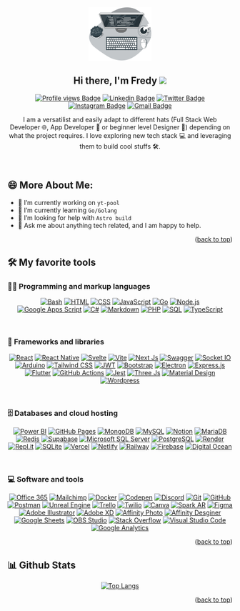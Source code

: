 <a name="readme-top"></a>

<!-- PROJECT LOGO -->
<div align="center">
  <a target="_blank" href="https://github.com/refpx">
    <img src="https://github.com/refpx/refpx/blob/main/Code%20typing-bro.png?raw=true" alt="Logo" width="141">
  </a>

  <h2>
    Hi there, I'm Fredy
    <img src="https://media.giphy.com/media/hvRJCLFzcasrR4ia7z/giphy.gif" width="28" />
  </h2>

[![Profile views Badge](https://komarev.com/ghpvc/?username=refpx&color=10454F)](https://github.com/refpx)
[![Linkedin Badge](https://img.shields.io/badge/fromeroe-blue?logo=Linkedin&logoColor=white)](https://www.linkedin.com/in/fromeroe/)
[![Twitter Badge](https://img.shields.io/badge/@refp30-1ca0f1?logo=twitter&logoColor=white)](https://twitter.com/refp30)
[![Instagram Badge](https://img.shields.io/badge/@refp30-purple?logo=instagram&logoColor=white)](https://instagram.com/refp30/?theme=dark)
[![Gmail Badge](https://img.shields.io/badge/romeroespinoza.fp-c14438?logo=Gmail&logoColor=white)](mailto:romeroespinoza.fp@gmail.com)

  <p>I am a versatilist and easily adapt to different hats (Full Stack Web Developer 🌐, App Developer 📱 or beginner level Designer 🎨) depending on what the project requires. I love exploring new tech stack 💻 and leveraging them to build cool stuffs 🛠️.</p>
  <br>
</div>

## 😄 More About Me:

- 🔭 I’m currently working on <code>yt-pool</code>
- 🌱 I’m currently learning <code>Go/Golang</code>
- 🤔 I’m looking for help with <code>Astro build</code>
- 💬 Ask me about anything tech related, and I am happy to help.

<p align="right">(<a target="_blank" href="#readme-top">back to top</a>)</p>

## 🛠️ My favorite tools

### 👨‍💻 Programming and markup languages

<!-- <p style="margin-left: 26px"> -->
<p align="center">
  <a target="_blank" href="https://github.com/search?q=user%3Arefpx+language%3Abash"><img alt="Bash" src="https://img.shields.io/badge/Bash-121011.svg?logo=gnu-bash&logoColor=white"></a>
  <a target="_blank" href="https://github.com/search?q=user%3Arefpx+language%3Ahtml"><img alt="HTML" src="https://img.shields.io/badge/HTML-E34F26.svg?logo=html5&logoColor=white"></a>
  <a target="_blank" href="https://github.com/search?q=user%3Arefpx+language%3Acss"><img alt="CSS" src="https://img.shields.io/badge/CSS-1572B6.svg?logo=css3&logoColor=white"></a>
  <a target="_blank" href="https://github.com/search?q=user%3Arefpx+language%3Ajavascript"><img alt="JavaScript" src="https://img.shields.io/badge/JavaScript-F7DF1E.svg?logo=javascript&logoColor=black"></a>
  <a target="_blank" href="https://github.com/search?q=user%3Arefpx+language%3Ago"><img alt="Go" src="https://img.shields.io/badge/Go-00ADD8.svg?logo=go&logoColor=white"></a>
  <a target="_blank" href="https://github.com/search?q=user%3Arefpx+language%3Ajavascript"><img alt="Node.js" src="https://img.shields.io/badge/Node.js-43853D.svg?logo=node.js&logoColor=white"></a>
  <a target="_blank" href="https://github.com/search?q=user%3Arefpx+language%3Ags"><img alt="Google Apps Script" src="https://custom-icon-badges.demolab.com/badge/Google%20Apps%20Script-02569B.svg?logo=color-swatch&logoColor=white"></a>
  <a target="_blank" href="https://github.com/search?q=user%3Arefpx+language%3Acsharp"><img alt="C#" src="https://custom-icon-badges.demolab.com/badge/C%23-68217A.svg?logo=cs2&logoColor=white"></a>
  <a target="_blank" href="https://github.com/search?q=user%3Arefpx+language%3Amarkdown"><img alt="Markdown" src="https://img.shields.io/badge/Markdown-000000.svg?logo=markdown&logoColor=white"></a>
  <a target="_blank" href="https://github.com/search?q=user%3Arefpx+language%3Aphp"><img alt="PHP" src="https://img.shields.io/badge/PHP-777BB4.svg?logo=php&logoColor=white"></a>
  <a target="_blank" href="https://github.com/search?q=user%3Arefpx+language%3Asql"><img alt="SQL" src="https://custom-icon-badges.demolab.com/badge/SQL-025E8C.svg?logo=database&logoColor=white"></a>
  <a target="_blank" href="https://github.com/search?q=user%3Arefpx+language%3AtypeScript"><img alt="TypeScript" src="https://img.shields.io/badge/TypeScript-007ACC.svg?logo=typescript&logoColor=white"></a>
</p>

<br>

### 🧰 Frameworks and libraries

<!-- <p style="margin-left: 26px"> -->
<p align="center">
  <a target="_blank" href="#"><img alt="React" src="https://img.shields.io/badge/React-20232A.svg?logo=react&logoColor=61DAFB"></a>
  <a target="_blank" href="#"><img alt="React Native" src="https://img.shields.io/badge/React_Native-20232A.svg?logo=react&logoColor=61DAFB"></a>
  <a target="_blank" href="#"><img alt="Svelte" src="https://img.shields.io/badge/Svelte-4A4A55.svg?logo=svelte"></a>
  <a target="_blank" href="#"><img alt="Vite" src="https://img.shields.io/badge/Vite-B73BFE.svg?logo=vite&logoColor=FFD62E"></a>
  <a target="_blank" href="#"><img alt="Next Js" src="https://img.shields.io/badge/Next.js-000000.svg?logo=nextdotjs&logoColor=white"></a>
  <a target="_blank" href="#"><img alt="Swagger" src="https://img.shields.io/badge/Swagger-85EA2D.svg?logo=Swagger&logoColor=black"></a>
  <a target="_blank" href="#"><img alt="Socket IO" src="https://img.shields.io/badge/Socket.io-010101.svg?logo=Socket.io&logoColor=white"></a>
  <a target="_blank" href="#"><img alt="Arduino" src="https://img.shields.io/badge/Arduino-00979D.svg?logo=Arduino&logoColor=white"></a>
  <a target="_blank" href="#"><img alt="Tailwind CSS" src="https://img.shields.io/badge/Tailwind_CSS-38B2AC.svg?logo=tailwind-css&logoColor=white"></a>
  <a target="_blank" href="#"><img alt="JWT" src="https://img.shields.io/badge/JWT-000000.svg?logo=JSON%20web%20tokens&logoColor=white"></a>
  <a target="_blank" href="#"><img alt="Bootstrap" src="https://img.shields.io/badge/Bootstrap-7952B3.svg?logo=bootstrap&logoColor=white"></a>
  <a target="_blank" href="#"><img alt="Electron" src="https://img.shields.io/badge/Electron-20232e.svg?logo=electron&logoColor=white"></a>
  <a target="_blank" href="#"><img alt="Express.js" src="https://img.shields.io/badge/Express.js-404d59.svg?logo=express&logoColor=white"></a>
  <a target="_blank" href="#"><img alt="Flutter" src="https://img.shields.io/badge/Flutter-02569B.svg?logo=flutter&logoColor=white"></a>
  <a target="_blank" href="#"><img alt="GitHub Actions" src="https://img.shields.io/badge/GitHub%20Actions-2671E5.svg?logo=github%20actions&logoColor=white"></a>
  <a target="_blank" href="#"><img alt="Jest" src="https://img.shields.io/badge/Jest-C21325.svg?logo=jest&logoColor=white"></a>
  <a target="_blank" href="#"><img alt="Three Js" src="https://img.shields.io/badge/ThreeJs-black.svg?logo=three.js&logoColor=white"></a>
  <a target="_blank" href="#"><img alt="Material Design" src="https://img.shields.io/badge/Material%20Design-0081CB.svg?logo=material-design&logoColor=white"></a>
  <a target="_blank" href="#"><img alt="Wordpress" src="https://img.shields.io/badge/Wordpress-21759B.svg?logo=wordpress&logoColor=white"></a>
</p>

<br>

### 🗄️ Databases and cloud hosting

<!-- <p style="margin-left: 26px"> -->
<p align="center">
  <a target="_blank" href="#"><img alt="Power BI" src="https://img.shields.io/badge/PowerBI-F2C811.svg?logo=Power%20BI&logoColor=black"></a>
  <a target="_blank" href="#"><img alt="GitHub Pages" src="https://img.shields.io/badge/GitHub%20Pages-222222.svg?logo=github&logoColor=white"></a>
  <a target="_blank" href="#"><img alt="MongoDB" src ="https://img.shields.io/badge/MongoDB-4ea94b.svg?logo=mongodb&logoColor=white"></a>
  <a target="_blank" href="#"><img alt="MySQL" src="https://img.shields.io/badge/MySQL-005C84.svg?logo=mysql&logoColor=white"></a>
  <a target="_blank" href="#"><img alt="Notion" src="https://img.shields.io/badge/Notion-010101.svg?logo=notion&logoColor=white"></a>
  <a target="_blank" href="#"><img alt="MariaDB" src ="https://img.shields.io/badge/MariaDB-003545.svg?logo=mariadb&logoColor=white"></a>
  <a target="_blank" href="#"><img alt="Redis" src ="https://img.shields.io/badge/Redis-%23DD0031.svg?logo=redis&logoColor=white"></a>
  <a target="_blank" href="#"><img alt="Supabase" src ="https://img.shields.io/badge/Supabase-181818.svg?logo=supabase&logoColor=white"></a>
  <a target="_blank" href="#"><img alt="Microsoft SQL Server" src ="https://img.shields.io/badge/Microsoft%20SQL%20Server-CC2927.svg?logo=microsoft%20sql%20server&logoColor=white"></a>
  <a target="_blank" href="#"><img alt="PostgreSQL" src ="https://img.shields.io/badge/PostgreSQL-316192.svg?logo=postgresql&logoColor=white"></a>
  <a target="_blank" href="#"><img alt="Render" src="https://img.shields.io/badge/Render-00979D.svg?logo=render&logoColor=white"></a>
  <a target="_blank" href="#"><img alt="Repl.it" src="https://img.shields.io/badge/Repl.it-0D101E.svg?logo=Replit&logoColor=white"></a>
  <a target="_blank" href="#"><img alt="SQLite" src ="https://img.shields.io/badge/SQLite-07405e.svg?logo=sqlite&logoColor=white"></a>
  <a target="_blank" href="#"><img alt="Vercel" src="https://img.shields.io/badge/Vercel-000000.svg?logo=vercel&logoColor=white"></a>
  <a target="_blank" href="#"><img alt="Netlify" src="https://img.shields.io/badge/Netlify-00C7B7.svg?logo=netlify&logoColor=white"></a>
  <a target="_blank" href="#"><img alt="Railway" src="https://img.shields.io/badge/Railway-131415.svg?logo=railway&logoColor=white"></a>
  <a target="_blank" href="#"><img alt="Firebase" src="https://img.shields.io/badge/Firebase-ffca28.svg?logo=firebase&logoColor=black"></a>
  <a target="_blank" href="#"><img alt="Digital Ocean" src="https://img.shields.io/badge/Digital_Ocean-0080FF.svg?logo=DigitalOcean&logoColor=white"></a>
</p>

<br>

### 💻 Software and tools

<!-- <p style="margin-left: 26px"> -->
<p align="center">
  <a target="_blank" href="#"><img alt="Office 365" src="https://img.shields.io/badge/Office%20365-fff.svg?logo=microsoft&logoColor=black"></a>
  <a target="_blank" href="#"><img alt="Mailchimp" src="https://img.shields.io/badge/MailChimp-222222.svg?logo=MailChimp&logoColor=FFE01B"></a>
  <a target="_blank" href="#"><img alt="Docker" src="https://img.shields.io/badge/Docker-2CA5E0.svg?logo=docker&logoColor=white"></a>
  <a target="_blank" href="#"><img alt="Codepen" src="https://img.shields.io/badge/Codepen-000000.svg?logo=codepen&logoColor=white"></a>
  <a target="_blank" href="#"><img alt="Discord" src="https://img.shields.io/badge/-Discord-5865F2.svg?logo=discord&logoColor=white"></a>
  <a target="_blank" href="#"><img alt="Git" src="https://img.shields.io/badge/Git-F05033.svg?logo=git&logoColor=white"></a>
  <a target="_blank" href="#"><img alt="GitHub" src="https://img.shields.io/badge/GitHub-8034A9.svg?logo=github&logoColor=white"></a>
  <a target="_blank" href="#"><img alt="Postman" src="https://img.shields.io/badge/Postman-FF6C37.svg?logo=postman&logoColor=white"></a>
  <a target="_blank" href="#"><img alt="Unreal Engine" src="https://img.shields.io/badge/Unreal%20Engine-313131.svg?logo=unreal-engine&logoColor=white"></a>
  <a target="_blank" href="#"><img alt="Trello" src="https://img.shields.io/badge/Trello-0052CC.svg?logo=trello&logoColor=white"></a>
  <a target="_blank" href="#"><img alt="Twilio" src="https://img.shields.io/badge/Twilio-F22F46.svg?logo=Twilio&logoColor=white"></a>
  <a target="_blank" href="#"><img alt="Canva" src="https://img.shields.io/badge/Canva-%2300C4CC.svg?logo=Canva&logoColor=white"></a>
  <a target="_blank" href="#"><img alt="Spark AR" src="https://img.shields.io/badge/Spark%20AR-FF5C83.svg?logo=SparkAR&logoColor=white"></a>
  <a target="_blank" href="#"><img alt="Figma" src="https://img.shields.io/badge/Figma-F24E1E.svg?logo=figma&logoColor=white"></a>
  <a target="_blank" href="#"><img alt="Adobe Illustrator" src="https://img.shields.io/badge/Adobe%20Illustrator-FF9A00.svg?logo=adobe%20illustrator&logoColor=white"></a>
  <a target="_blank" href="#"><img alt="Adobe XD" src="https://img.shields.io/badge/Adobe%20XD-470137.svg?logo=Adobe%20XD&logoColor=white"></a>
  <a target="_blank" href="#"><img alt="Affinity Photo" src="https://img.shields.io/badge/Affinity%20Photo-%237E4DD2.svg?logo=affinity-photo&logoColor=white"></a>
  <a target="_blank" href="#"><img alt="Affinity Desginer" src="https://img.shields.io/badge/affinitydesginer-%231B72BE.svg?logo=affinity-designer&logoColor=white"></a>
  <a target="_blank" href="#"><img alt="Google Sheets" src="https://img.shields.io/badge/Google%20Sheets-34A853.svg?logo=google%20sheets&logoColor=white"></a>
  <a target="_blank" href="#"><img alt="OBS Studio" src="https://img.shields.io/badge/OBS%20Studio-302E31.svg?logo=obs-studio&logoColor=white"></a>
  <a target="_blank" href="#"><img alt="Stack Overflow" src="https://img.shields.io/badge/Stack%20Overflow-FE7A16.svg?logo=stack-overflow&logoColor=white"></a>
  <a target="_blank" href="#"><img alt="Visual Studio Code" src="https://img.shields.io/badge/Visual%20Studio%20Code-0078d7.svg?logo=visual-studio-code&logoColor=white"></a>
  <a target="_blank" href="#"><img alt="Google Analytics" src="https://img.shields.io/badge/Google%20Analytics-E37400.svg?logo=google%20analytics&logoColor=white"></a>
</p>

<p align="right">(<a target="_blank" href="#readme-top">back to top</a>)</p>

## 📊 Github Stats

<div align="center">

[![Top Langs](https://github-readme-stats.vercel.app/api/top-langs/?username=refpx&layout=compact&theme=codeSTACKr)](https://github.com/refpx)

</div>

<p align="right">(<a target="_blank" href="#readme-top">back to top</a>)</p>
